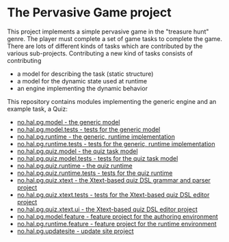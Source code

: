 # The Pervasive Game project

This project implements a simple pervasive game in the "treasure hunt" genre. The player must complete a set of game tasks to complete the game. There are lots of different kinds of tasks which are contributed by the various sub-projects. Contributing a new kind of tasks consists of contributing
* a model for describing the task (static structure)
* a model for the dynamic state used at runtime
* an engine implementing the dynamic behavior

This repository contains modules implementing the generic engine and an example task, a Quiz:
- [no.hal.pg.model - the generic model](../no.hal.pg.model/)
- [no.hal.pg.model.tests - tests for the generic model](../no.hal.pg.model.tests/)
- [no.hal.pg.runtime - the generic, runtime implementation](../no.hal.pg.runtime/)
- [no.hal.pg.runtime.tests - tests for the generic, runtime implementation](../no.hal.pg.runtime.tests/)
- [no.hal.pg.quiz.model - the quiz task model](../no.hal.pg.quiz.model/)
- [no.hal.pg.quiz.model.tests - tests for the quiz task model](../no.hal.pg.quiz.model.tests/)
- [no.hal.pg.quiz.runtime - the quiz runtime](../no.hal.pg.quiz.runtime/)
- [no.hal.pg.quiz.runtime.tests - tests for the quiz runtime](../no.hal.pg.quiz.runtime.tests/)
- [no.hal.pg.quiz.xtext - the Xtext-based quiz DSL grammar and parser project](../no.hal.pg.quiz.xtext/)
- [no.hal.pg.quiz.xtext.tests - tests for the Xtext-based quiz DSL editor project](../no.hal.pg.quiz.xtext.tests/)
- [no.hal.pg.quiz.xtext.ui - the Xtext-based quiz DSL editor project](../no.hal.pg.quiz.xtext.ui/)
- [no.hal.pg.model.feature - feature project for the authoring environment](../no.hal.pg.model.feature/)
- [no.hal.pg.runtime.feature - feature project for the runtime environment](../no.hal.pg.runtime.feature/)
- [no.hal.pg.updatesite - update site project](../no.hal.pg.updatesite/)
